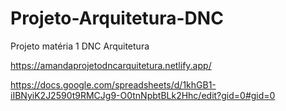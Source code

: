 # Projeto-Arquitetura-DNC
Projeto matéria 1 DNC Arquitetura

https://amandaprojetodncarquitetura.netlify.app/


https://docs.google.com/spreadsheets/d/1khGB1-iIBNyiK2J2590t9RMCJg9-O0tnNpbtBLk2Hhc/edit?gid=0#gid=0

